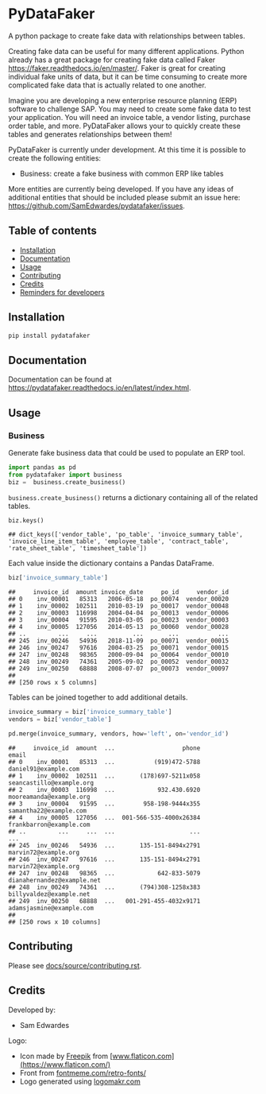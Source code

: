 
# PyDataFaker

A python package to create fake data with relationships between tables.

Creating fake data can be useful for many different applications. Python
already has a great package for creating fake data called Faker
<https://faker.readthedocs.io/en/master/>. Faker is great for creating
individual fake units of data, but it can be time consuming to create
more complicated fake data that is actually related to one another.

Imagine you are developing a new enterprise resource planning (ERP)
software to challenge SAP. You may need to create some fake data to test
your application. You will need an invoice table, a vendor listing,
purchase order table, and more. PyDataFaker allows your to quickly
create these tables and generates relationships between them\!

PyDataFaker is currently under development. At this time it is possible
to create the following entities:

  - Business: create a fake business with common ERP like tables

More entities are currently being developed. If you have any ideas of
additional entities that should be included please submit an issue here:
<https://github.com/SamEdwardes/pydatafaker/issues>.

## Table of contents

  - [Installation](#installation)
  - [Documentation](#documentation)
  - [Usage](#usage)
  - [Contributing](#contributing)
  - [Credits](#credits)
  - [Reminders for developers](#reminders-for-developers)

## Installation

``` bash
pip install pydatafaker
```

## Documentation

Documentation can be found at
<https://pydatafaker.readthedocs.io/en/latest/index.html>.

## Usage

### Business

Generate fake business data that could be used to populate an ERP tool.

``` python
import pandas as pd
from pydatafaker import business
biz =  business.create_business()
```

`business.create_business()` returns a dictionary containing all of the
related tables.

``` python
biz.keys()
```

    ## dict_keys(['vendor_table', 'po_table', 'invoice_summary_table', 'invoice_line_item_table', 'employee_table', 'contract_table', 'rate_sheet_table', 'timesheet_table'])

Each value inside the dictionary contains a Pandas DataFrame.

``` python
biz['invoice_summary_table']
```

    ##     invoice_id  amount invoice_date     po_id     vendor_id
    ## 0    inv_00001   85313   2006-05-18  po_00074  vendor_00020
    ## 1    inv_00002  102511   2010-03-19  po_00017  vendor_00048
    ## 2    inv_00003  116998   2004-04-04  po_00013  vendor_00006
    ## 3    inv_00004   91595   2010-03-05  po_00023  vendor_00003
    ## 4    inv_00005  127056   2014-05-13  po_00060  vendor_00028
    ## ..         ...     ...          ...       ...           ...
    ## 245  inv_00246   54936   2018-11-09  po_00071  vendor_00015
    ## 246  inv_00247   97616   2004-03-25  po_00071  vendor_00015
    ## 247  inv_00248   98365   2000-09-04  po_00064  vendor_00010
    ## 248  inv_00249   74361   2005-09-02  po_00052  vendor_00032
    ## 249  inv_00250   68888   2008-07-07  po_00073  vendor_00097
    ## 
    ## [250 rows x 5 columns]

Tables can be joined together to add additional details.

``` python
invoice_summary = biz['invoice_summary_table']
vendors = biz['vendor_table']

pd.merge(invoice_summary, vendors, how='left', on='vendor_id')
```

    ##     invoice_id  amount  ...                   phone                       email
    ## 0    inv_00001   85313  ...           (919)472-5788        daniel91@example.com
    ## 1    inv_00002  102511  ...       (178)697-5211x058    seancastillo@example.org
    ## 2    inv_00003  116998  ...            932.430.6920     mooreamanda@example.org
    ## 3    inv_00004   91595  ...        958-198-9444x355      samantha22@example.com
    ## 4    inv_00005  127056  ...  001-566-535-4000x26384     frankbarron@example.com
    ## ..         ...     ...  ...                     ...                         ...
    ## 245  inv_00246   54936  ...       135-151-8494x2791        marvin72@example.org
    ## 246  inv_00247   97616  ...       135-151-8494x2791        marvin72@example.org
    ## 247  inv_00248   98365  ...            642-833-5079  dianahernandez@example.net
    ## 248  inv_00249   74361  ...       (794)308-1258x383     billyvaldez@example.net
    ## 249  inv_00250   68888  ...   001-291-455-4032x9171    adamsjasmine@example.com
    ## 
    ## [250 rows x 10 columns]

## Contributing

Please see [docs/source/contributing.rst](docs/source/contributing.rst).

## Credits

Developed by:

  - Sam Edwardes

Logo:

  - Icon made by [Freepik](https://www.flaticon.com/authors/freepik)
    from [www.flaticon.com](https://www.flaticon.com/)
  - Front from
    [fontmeme.com/retro-fonts/](https://fontmeme.com/retro-fonts/)
  - Logo generated using [logomakr.com](logomakr.com/7scB4)

